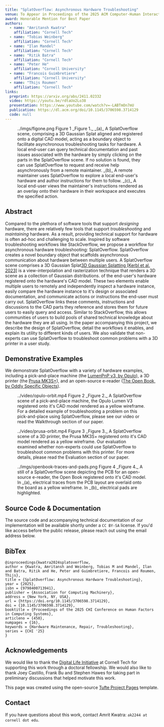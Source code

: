 ```yaml
---
title: "SplatOverflow: Asynchronous Hardware Troubleshooting"
venue: To Appear in Proceedings of the 2025 ACM Computer-Human Interaction Conference (CHI’25)
award: Honorable Mention for Best Paper
authors:
  - name: "Amritansh Kwatra"
    affiliation: "Cornell Tech"
  - name: "Tobias Weinberg"
    affiliation: "Cornell Tech"
  - name: "Ilan Mandel"
    affiliation: "Cornell Tech"
  - name: "Ritik Batra"
    affiliation: "Cornell Tech"
  - name: "Peter He"
    affiliation: "Cornell University"
  - name: "Francois Guimbretiere"
    affiliation: "Cornell University"
  - name: "Thijs Roumen"
    affiliation: "Cornell Tech"
links:
  preprint: https://arxiv.org/abs/2411.02332
  video: https://youtu.be/rdtaUo2Lo38
  presentation: https://www.youtube.com/watch?v=-LABTmOn7mU
  publication: https://dl.acm.org/doi/10.1145/3706598.3714129
  code: null
---
```


<figure>
  <src>../imgs/figone.png</src>
  <alt>Figure 1</alt>
  <caption>
    _Figure 1._ _(a)_ A SplatOverflow scene, comprising a 3D Gaussian Splat aligned and registered onto a digital CAD model, acting as a boundary object to facilitate asynchronous troubleshooting tasks for hardware. A local end-user can query technical documentation and past issues associated with the hardware by simply clicking on the parts in the SplatOverflow scene. If no solution is found, they can use SplatOverflow to request and receive help asynchronously from a remote maintainer. _(b)_ A remote maintainer uses SplatOverflow to explore a local end-user's hardware and author instructions for them to follow. _(c)_ A local end-user views the maintainer's instructions rendered as an overlay onto their hardware in their workspace and executes the specified action.
  </caption>
</figure>

## Abstract

Compared to the plethora of software tools that support _designing_ hardware, there are relatively few tools that support _troubleshooting_ and _maintaining_ hardware. As a result, providing technical support for hardware is often ad-hoc and challenging to scale. Inspired by software troubleshooting workflows like StackOverflow, we propose a workflow for asynchronous hardware troubleshooting: SplatOverflow. SplatOverflow creates a novel boundary object that scaffolds asynchronous communication about hardware between multiple users. A SplatOverflow scene comprises a <sidenote><text>3D Gaussian Splat</text><note>[3D Gaussian Splatting [Kerbl et al. 2023]](https://repo-sam.inria.fr/fungraph/3d-gaussian-splatting/) is a view-interpolation and rasterization technique that renders a 3D scene as a collection of Gaussian distributions.</note></sidenote> of the end-user's hardware registered onto the hardware's CAD model. These two elements enable multiple users to remotely and independently inspect a hardware instance, easily compare the hardware instance to it's design or associated documentation, and communicate actions or instructions the end-user must carry out. SplatOverflow links these comments, instructions and discussions to the CAD parts they reference and stores them for future users to easily query and access. Similar to StackOverflow, this allows communities of users to build pools of shared technical knowledge about the hardware they are all using. In the paper accompanying this project, we describe the design of SplatOverflow, detail the workflows it enables, and explain its utility to different kinds of users. We also validate that non-experts can use SplatOverflow to troubleshoot common problems with a 3D printer in a user study.

<!-- As tools for designing and manufacturing hardware become more accessible, smaller producers can develop and distribute novel hardware. However, there aren't established tools to support end-user hardware troubleshooting or routine maintenance. As a result, technical support for hardware remains ad-hoc and challenging to scale. Inspired by software troubleshooting workflows like StackOverflow, we propose a workflow for asynchronous hardware troubleshooting: SplatOverflow. SplatOverflow creates a novel boundary object, the SplatOverflow scene, that users reference to communicate about hardware. The scene comprises a <sidenote><text>3D Gaussian Splat</text><note>[3D Gaussian Splatting [Kerbl et al. 2023]](https://repo-sam.inria.fr/fungraph/3d-gaussian-splatting/) is a view-interpolation and rasterization technique that renders a 3D scene as a collection of Gaussian distributions.</note></sidenote> of the user's hardware registered onto the hardware's CAD model.  With SplatOverflow, maintainers can directly address issues and author instructions in the user's workspace. The instructions define workflows that can easily be shared between users and recontextualized in new environments. In this paper, we describe the design of SplatOverflow, detail the workflows it enables, and illustrate its utility to different kinds of users. We also validate that non-experts can use SplatOverflow to troubleshoot common problems with a 3D printer in a user study. -->

## Demonstrative Examples

We demonstrate SplatOverflow with a variety of hardware examples, including a pick-and-place machine (the [LumenPnP v3, by Opulo](https://docs.opulo.io/semi-assembly/)), a 3D printer (the [Prusa MK3S+](https://help.prusa3d.com/manual/original-prusa-i3-mk3s-kit-assembly_1128)), and an open-source e-reader ([The Open Book, by Oddly Specific Objects](https://www.oddlyspecificobjects.com/projects/openbook/)).

<figure>
  <src>../video/opulo-orbit.mp4</src>
  <alt>Figure 2</alt>
  <caption>
    _Figure 2._ A SplatOverflow scene of a pick-and-place machine, the Opulo Lumen V3 registered onto it's CAD model rendered as a yellow wireframe. For a detailed example of troubleshooting a problem on this pick-and-place using SplatOverflow, please see our video or read the Walkthrough section of our paper.
  </caption>
</figure>

<figure>
  <src>../video/prusa-orbit.mp4</src>
  <alt>Figure 3</alt>
  <caption>
    _Figure 3._ A SplatOverflow scene of a 3D printer, the Prusa MK3S+ registered onto it's CAD model rendered as a yellow wireframe. Our evaluation examined whether non-experts could use SplatOverflow to troubleshoot common problems with this printer. For more details, please read the Evaluation section of our paper.
  </caption>
</figure>

<figure>
  <src>../imgs/openbook-traces-and-pads.png</src>
  <alt>Figure 4</alt>
  <caption>
    _Figure 4._ A still of a SplatOverflow scene depicting the PCB for an open-source e-reader, the Open Book registered onto it's CAD model. In _(a)_ electrical traces from the PCB layout are overlaid onto the board as a yellow wireframe. In _(b)_ electrical pads are highlighted.
  </caption>
</figure>


## Source Code & Documentation

The source code and accompanying technical documentation of our implementation will be available shortly under a `CC BY-SA` license. If you'd like access before the public release, please reach out using the email address below.

## BibTex

```
@inproceedings{kwatra2024splatoverflow,
author = {Kwatra, Amritansh and Weinberg, Tobias M and Mandel, Ilan and Batra, Ritik and He, Peter and Guimbretiere, Francois and Roumen, Thijs},
title = {SplatOverflow: Asynchronous Hardware Troubleshooting},
year = {2025},
isbn = {9798400713941},
publisher = {Association for Computing Machinery},
address = {New York, NY, USA},
url = {https://doi.org/10.1145/3706598.3714129},
doi = {10.1145/3706598.3714129},
booktitle = {Proceedings of the 2025 CHI Conference on Human Factors in Computing Systems},
articleno = {450},
numpages = {16},
keywords = {Hardware Maintenance, Repair, Troubleshooting},
series = {CHI '25}
}
```

## Acknowledgements

We would like to thank the [Digital Life Initiative](https://dli.tech.cornell.edu/) at Cornell Tech for supporting this work through a doctoral fellowship. We would also like to thank Joey Castillo, Frank Bu and Stephen Hawes for taking part in preliminary discussions that helped motivate this work.

This page was created using the open-source [Tufte Project Pages](https://github.com/tansh-kwa/tufte-project-template) template.

## Contact

If you have questions about this work, contact Amrit Kwatra: `ak2244 at cornell dot edu`.
